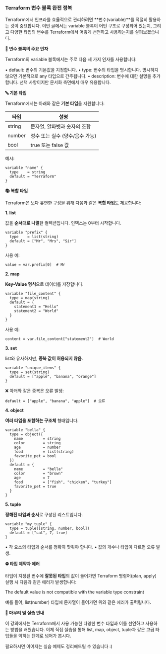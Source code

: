 
### **Terraform 변수 블록 완전 정복**

Terraform에서 인프라를 효율적으로 관리하려면 **변수(variable)**를 적절히 활용하는 것이 중요합니다. 이번 글에서는 variable 블록이 어떤 구조로 구성되어 있는지, 그리고 다양한 타입의 변수를 Terraform에서 어떻게 선언하고 사용하는지를 살펴보겠습니다.

**🎯 변수 블록의 주요 인자**

Terraform의 variable 블록에서는 주로 다음 세 가지 인자를 사용합니다:

• default: 변수의 기본값을 지정합니다.
• type: 변수의 타입을 명시합니다. 명시하지 않으면 기본적으로 any 타입으로 간주됩니다.
• description: 변수에 대한 설명을 추가합니다. 선택 사항이지만 문서화 측면에서 매우 유용합니다.

**🔤 기본 타입**

Terraform에서는 아래와 같은 **기본 타입**을 지원합니다:

|**타입**|**설명**|
|---|---|
|string|문자열, 알파벳과 숫자의 조합|
|number|정수 또는 실수 (양수/음수 가능)|
|bool|true 또는 false 값|

예시:

```
variable "name" {
  type    = string
  default = "Terraform"
}
```

**📚 복합 타입**

Terraform은 보다 유연한 구성을 위해 다음과 같은 **복합 타입**도 제공합니다:

**1. list**

값을 **순서대로 나열**한 컬렉션입니다. 인덱스는 0부터 시작합니다.

```
variable "prefix" {
  type    = list(string)
  default = ["Mr", "Mrs", "Sir"]
}
```

사용 예:

```
value = var.prefix[0]  # Mr
```

**2. map**

**Key-Value 형식**으로 데이터를 저장합니다.

```
variable "file_content" {
  type = map(string)
  default = {
    statement1 = "Hello"
    statement2 = "World"
  }
}
```

사용 예:

```
content = var.file_content["statement2"]  # World
```

**3. set**

list와 유사하지만, **중복 값이 허용되지 않음**.

```
variable "unique_items" {
  type = set(string)
  default = ["apple", "banana", "orange"]
}
```

❌ 아래와 같은 중복은 오류 발생:

```
default = ["apple", "banana", "apple"]  # 오류
```

**4. object**

**여러 타입을 포함하는 구조체** 형태입니다.

```
variable "bella" {
  type = object({
    name         = string
    color        = string
    age          = number
    food         = list(string)
    favorite_pet = bool
  })
  default = {
    name         = "bella"
    color        = "brown"
    age          = 7
    food         = ["fish", "chicken", "turkey"]
    favorite_pet = true
  }
}
```

**5. tuple**

**정해진 타입과 순서**로 구성된 리스트입니다.

```
variable "my_tuple" {
  type = tuple([string, number, bool])
  default = ["cat", 7, true]
}
```

• 각 요소의 타입과 순서를 정확히 맞춰야 합니다.
• 값의 개수나 타입이 다르면 오류 발생.

**⛔ 타입 제약과 에러**

타입이 지정된 변수에 **잘못된 타입**의 값이 들어가면 Terraform 명령어(plan, apply) 실행 시 다음과 같은 에러가 발생합니다:

The default value is not compatible with the variable type constraint

예를 들어, list(number) 타입에 문자열이 들어가면 위와 같은 에러가 출력됩니다.

**🧪 마무리 및 실습 안내**

이 강의에서는 Terraform에서 사용 가능한 다양한 변수 타입과 이를 선언하고 사용하는 방법을 배웠습니다. 이제 직접 실습을 통해 list, map, object, tuple과 같은 고급 타입들을 익히는 단계로 넘어가 봅시다.

필요하시면 이어지는 실습 예제도 정리해드릴 수 있습니다 :)
